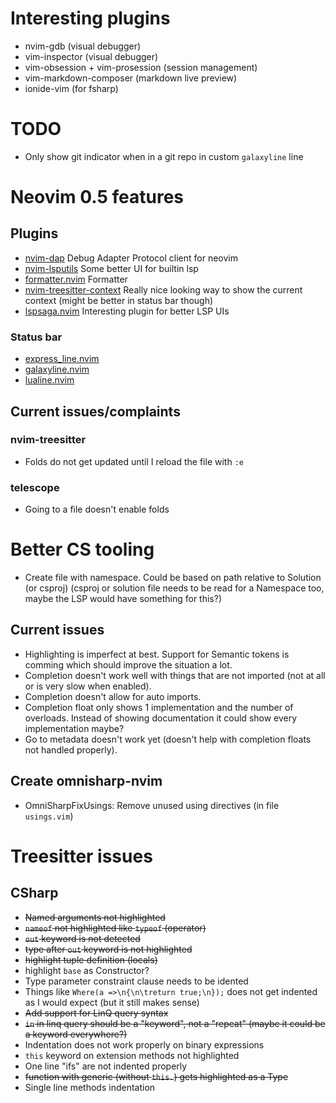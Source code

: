 # Interesting plugins

- nvim-gdb (visual debugger)
- vim-inspector (visual debugger)
- vim-obsession + vim-prosession (session management)
- vim-markdown-composer (markdown live preview)
- ionide-vim (for fsharp)

# TODO

- Only show git indicator when in a git repo in custom `galaxyline` line

# Neovim 0.5 features

## Plugins

- [nvim-dap](https://github.com/mfussenegger/nvim-dap)
  Debug Adapter Protocol client for neovim
- [nvim-lsputils](https://github.com/RishabhRD/nvim-lsputils)
  Some better UI for builtin lsp
- [formatter.nvim](https://github.com/mhartington/formatter.nvim)
  Formatter
- [nvim-treesitter-context](https://github.com/romgrk/nvim-treesitter-context)
  Really nice looking way to show the current context (might be better in status bar though)
- [lspsaga.nvim](https://github.com/glepnir/lspsaga.nvim)
  Interesting plugin for better LSP UIs

### Status bar

- [express_line.nvim](https://github.com/tjdevries/express_line.nvim)
- [galaxyline.nvim](https://github.com/glepnir/galaxyline.nvim)
- [lualine.nvim](https://github.com/hoob3rt/lualine.nvim)

## Current issues/complaints

### nvim-treesitter

- Folds do not get updated until I reload the file with `:e`

### telescope

- Going to a file doesn't enable folds

# Better CS tooling

- Create file with namespace. Could be based on path relative to Solution (or csproj) (csproj or solution file needs to be read for a Namespace too, maybe the LSP would have something for this?)

## Current issues

- Highlighting is imperfect at best. Support for Semantic tokens is comming which should improve the situation a lot.
- Completion doesn't work well with things that are not imported (not at all or is very slow when enabled).
- Completion doesn't allow for auto imports.
- Completion float only shows 1 implementation and the number of overloads.
  Instead of showing documentation it could show every implementation maybe?
- Go to metadata doesn't work yet (doesn't help with completion floats not handled properly).

## Create omnisharp-nvim

- OmniSharpFixUsings: Remove unused using directives
  (in file `usings.vim`)

# Treesitter issues

## CSharp

- ~~Named arguments not highlighted~~
- ~~`nameof` not highlighted like `typeof` (operator)~~
- ~~`out` keyword is not detected~~
- ~~type after `out` keyword is not highlighted~~
- ~~highlight tuple definition (locals)~~
- highlight `base` as Constructor?
- Type parameter constraint clause needs to be idented
- Things like `Where(a =>\n{\n\treturn true;\n});` does not get indented as I would expect (but it still makes sense)
- ~~Add support for LinQ query syntax~~
- ~~`in` in linq query should be a "keyword", not a "repeat" (maybe it could be a keyword everywhere?)~~
- Indentation does not work properly on binary expressions
- `this` keyword on extension methods not highlighted
- One line "ifs" are not indented properly
- ~~function with generic (without `this.`) gets highlighted as a Type~~
- Single line methods indentation

